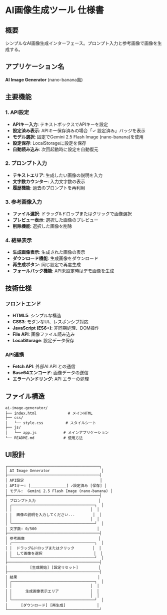 # AI画像生成ツール 仕様書

## 概要
シンプルなAI画像生成インターフェース。プロンプト入力と参考画像で画像を生成する。

## アプリケーション名
**AI Image Generator** (nano-banana風)

## 主要機能

### 1. API設定
- **APIキー入力**: テキストボックスでAPIキーを設定
- **設定済み表示**: APIキー保存済みの場合「✓ 設定済み」バッジを表示
- **モデル選択**: 固定でGemini 2.5 Flash Image (nano-banana)を使用
- **設定保存**: LocalStorageに設定を保存
- **自動読み込み**: 次回起動時に設定を自動復元

### 2. プロンプト入力
- **テキストエリア**: 生成したい画像の説明を入力
- **文字数カウンター**: 入力文字数の表示
- **履歴機能**: 過去のプロンプトを再利用

### 3. 参考画像入力
- **ファイル選択**: ドラッグ&ドロップまたはクリックで画像選択
- **プレビュー表示**: 選択した画像のプレビュー
- **削除機能**: 選択した画像を削除

### 4. 結果表示
- **生成画像表示**: 生成された画像の表示
- **ダウンロード機能**: 生成画像をダウンロード
- **再生成ボタン**: 同じ設定で再度生成
- **フォールバック機能**: API未設定時はデモ画像を生成

## 技術仕様

### フロントエンド
- **HTML5**: シンプルな構造
- **CSS3**: モダンなUI、レスポンシブ対応
- **JavaScript (ES6+)**: 非同期処理、DOM操作
- **File API**: 画像ファイル読み込み
- **LocalStorage**: 設定データ保存

### API連携
- **Fetch API**: 外部AI API との通信
- **Base64エンコード**: 画像データの送信
- **エラーハンドリング**: API エラーの処理

## ファイル構造

```
ai-image-generator/
├── index.html              # メインHTML
├── css/
│   └── style.css          # スタイルシート
├── js/
│   └── app.js            # メインアプリケーション
└── README.md             # 使用方法
```

## UI設計

```
┌─────────────────────────────────────────┐
│ AI Image Generator                       │
├─────────────────────────────────────────┤
│ API設定                                  │
│ APIキー: [________________] ✓設定済み [保存] │
│ モデル:  Gemini 2.5 Flash Image (nano-banana) │
├─────────────────────────────────────────┤
│ プロンプト入力                            │
│ ┌─────────────────────────────────────┐  │
│ │                                   │  │
│ │  画像の説明を入力してください...        │  │
│ │                                   │  │
│ └─────────────────────────────────────┘  │
│ 文字数: 0/500                           │
├─────────────────────────────────────────┤
│ 参考画像                                 │
│ ┌─────────────────────────────────────┐  │
│ │  ドラッグ&ドロップまたはクリック        │  │
│ │  して画像を選択                       │  │
│ └─────────────────────────────────────┘  │
├─────────────────────────────────────────┤
│          [生成開始] [設定リセット]         │
├─────────────────────────────────────────┤
│ 結果                                    │
│ ┌─────────────────────────────────────┐  │
│ │                                   │  │
│ │      生成画像表示エリア              │  │
│ │                                   │  │
│ └─────────────────────────────────────┘  │
│      [ダウンロード] [再生成]              │
└─────────────────────────────────────────┘
```